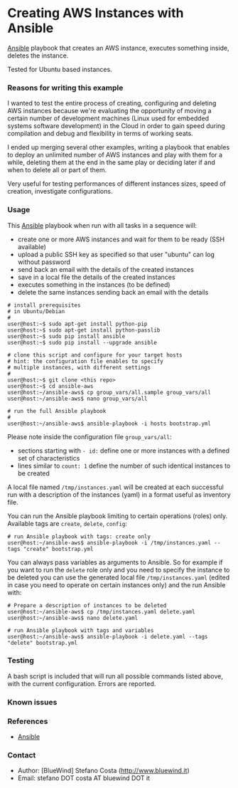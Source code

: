 # Creating AWS Instances with Ansible

[Ansible](http://www.ansible.com) playbook that creates an AWS instance, executes something inside, deletes the instance.

Tested for Ubuntu based instances.

### Reasons for writing this example

I wanted to test the entire process of creating, configuring and
deleting AWS instances because we're evaluating the opportunity of
moving a certain number of development machines (Linux used for embedded
systems software development) in the Cloud in order to gain speed during
compilation and debug and flexibility in terms of working seats.

I ended up merging several other examples, writing a playbook that
enables to deploy an unlimited number of AWS instances and play with
them for a while, deleting them at the end in the same play or
deciding later if and when to delete all or part of them.

Very useful for testing performances of different instances sizes,
speed of creation, investigate configurations.


### Usage

This [Ansible](http://www.ansible.com) playbook when run with all tasks
in a sequence will:

* create one or more AWS instances and wait for them to be ready (SSH available)
* upload a public SSH key as specified so that user "ubuntu" can log without password
* send back an email with the details of the created instances
* save in a local file the details of the created instances
* executes something in the instances (to be defined)
* delete the same instances sending back an email with the details


```
# install prerequisites
# in Ubuntu/Debian
#
user@host:~$ sudo apt-get install python-pip
user@host:~$ sudo apt-get install python-passlib
user@host:~$ sudo pip install ansible
user@host:~$ sudo pip install --upgrade ansible

# clone this script and configure for your target hosts
# hint: the configuration file enables to specify
# multiple instances, with different settings
#
user@host:~$ git clone <this repo>
user@host:~$ cd ansible-aws
user@host:~/ansible-aws$ cp group_vars/all.sample group_vars/all
user@host:~/ansible-aws$ nano group_vars/all

# run the full Ansible playbook
#
user@host:~/ansible-aws$ ansible-playbook -i hosts bootstrap.yml
```

Please note inside the configuration file ```group_vars/all```:

  - sections starting with ```- id:``` define one or more instances
    with a defined set of characteristics
  - lines similar to ```count: 1``` define the number of such
    identical instances to be created

A local file named ```/tmp/instances.yaml``` will be created at each
successful run with a description of the instances (yaml) in a format
useful as inventory file.

You can run the Ansible playbook limiting to certain operations (roles)
only. Available tags are ```create```, ```delete```, ```config```:

```
# run Ansible playbook with tags: create only
user@host:~/ansible-aws$ ansible-playbook -i /tmp/instances.yaml --tags "create" bootstrap.yml
```

You can always pass variables as arguments to Ansible.
So for example if you want to run the ```delete``` role only and you
need to specify the instance to be deleted you can use the generated
local file ```/tmp/instances.yaml``` (edited in case you need to operate
on certain instances only) and the run Ansible with:

```
# Prepare a description of instances to be deleted
user@host:~/ansible-aws$ cp /tmp/instances.yaml delete.yaml
user@host:~/ansible-aws$ nano delete.yaml

# run Ansible playbook with tags and variables
user@host:~/ansible-aws$ ansible-playbook -i delete.yaml --tags "delete" bootstrap.yml
```

### Testing

A bash script is included that will run all possible commands listed
above, with the current configuration. Errors are reported.

### Known issues


### References

* [Ansible](http://www.ansible.com/)

### Contact

* Author: [BlueWind] Stefano Costa (http://www.bluewind.it)
* Email: stefano DOT costa AT bluewind DOT it

